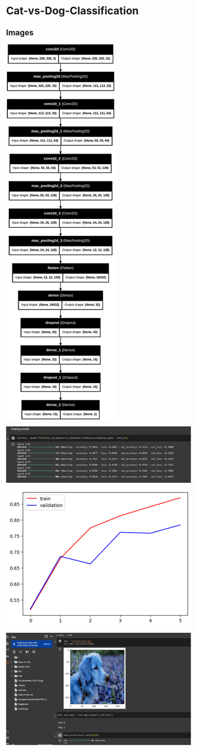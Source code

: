 # Cat-vs-Dog-Classification
## Images
![model](images/model.png)

![epoch](images/epoch.png)

![Accuracy](images/accuracy.png)

![Prediction](images/prediction.png)
